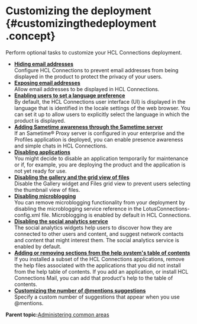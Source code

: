 # Customizing the deployment {#customizingthedeployment .concept}

Perform optional tasks to customize your HCL Connections deployment.

-   **[Hiding email addresses](../admin/t_admin_common_hide_email_using_script.md)**  
Configure HCL Connections to prevent email addresses from being displayed in the product to protect the privacy of your users.
-   **[Exposing email addresses](../admin/t_admin_common_expose_email_using_script.md)**  
Allow email addresses to be displayed in HCL Connections.
-   **[Enabling users to set a language preference](../admin/t_admin_common_enable_lang_change.md)**  
By default, the HCL Connections user interface \(UI\) is displayed in the language that is identified in the locale settings of the web browser. You can set it up to allow users to explicitly select the language in which the product is displayed.
-   **[Adding Sametime awareness through the Sametime server](../admin/t_admin_common_add_st_awareness_via_proxy.md)**  
If an Sametime® Proxy server is configured in your enterprise and the Profiles application is deployed, you can enable presence awareness and simple chats in HCL Connections.
-   **[Disabling applications](../admin/t_admin_common_turning_off.md)**  
You might decide to disable an application temporarily for maintenance or if, for example, you are deploying the product and the application is not yet ready for use.
-   **[Disabling the gallery and the grid view of files](../admin/t_admin_common_disable_gallery.md)**  
Disable the Gallery widget and Files grid view to prevent users selecting the thumbnail view of files.
-   **[Disabling microblogging](../admin/t_admin_common_disable_microblogging.md)**  
You can remove microblogging functionality from your deployment by disabling the microblogging service reference in the LotusConnections-config.xml file. Microblogging is enabled by default in HCL Connections.
-   **[Disabling the social analytics service](../admin/t_admin_common_disable_sand.md)**  
The social analytics widgets help users to discover how they are connected to other users and content, and suggest network contacts and content that might interest them. The social analytics service is enabled by default.
-   **[Adding or removing sections from the help system's table of contents](../admin/t_admin_common_remove_help_books.md)**  
If you installed a subset of the HCL Connections applications, remove the help files associated with the applications that you did not install from the help table of contents. If you add an application, or install HCL Connections Mail, you can add that product's help to the table of contents.
-   **[Customizing the number of @mentions suggestions](../admin/t_customize_number_@mentions_results.md)**  
Specify a custom number of suggestions that appear when you use @mentions.

**Parent topic:**[Administering common areas](../admin/c_admin_act_wsadmin.md)

